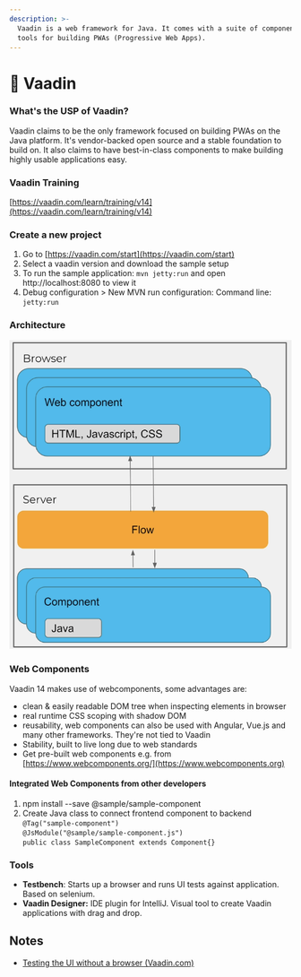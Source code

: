 ```yaml
---
description: >-
  Vaadin is a web framework for Java. It comes with a suite of components and
  tools for building PWAs (Progressive Web Apps).
---
```


# 🦌 Vaadin

### What's the USP of Vaadin?

Vaadin claims to be the only framework focused on building PWAs on the Java platform. It's vendor-backed open source and a stable foundation to build on. It also claims to have best-in-class components to make building highly usable applications easy.

### Vaadin Training

[https://vaadin.com/learn/training/v14](https://vaadin.com/learn/training/v14)

### Create a new project

1. Go to [https://vaadin.com/start](https://vaadin.com/start)
2. Select a vaadin version and download the sample setup
3. To run the sample application: `mvn jetty:run` and open http://localhost:8080 to view it
4. Debug configuration > New MVN run configuration: Command line: `jetty:run`

### Architecture

![Vaadin architecture with flow framework](<../.gitbook/assets/Screenshot 2021-07-08 at 14.17.47.png>)

### Web Components

Vaadin 14 makes use of webcomponents, some advantages are:

* clean & easily readable DOM tree when inspecting elements in browser
* real runtime CSS scoping with shadow DOM
* reusability, web components can also be used with Angular, Vue.js and many other frameworks. They're not tied to Vaadin
* Stability, built to live long due to web standards
* Get pre-built web components e.g. from [https://www.webcomponents.org/](https://www.webcomponents.org)

#### Integrated Web Components from other developers

1. npm install --save @sample/sample-component
2. Create Java class to connect frontend component to backend\
   `@Tag("sample-component")`\
   `@JsModule("@sample/sample-component.js")`\
   `public class SampleComponent extends Component{}`

### Tools

* **Testbench**: Starts up a browser and runs UI tests against application. Based on selenium.
* **Vaadin Designer:** IDE plugin for IntelliJ. Visual tool to create Vaadin applications with drag and drop.

## Notes

* [Testing the UI without a browser (Vaadin.com)](https://vaadin.com/blog/testing-the-ui-without-a-browser)
